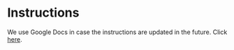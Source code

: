 # Instructions
We use Google Docs in case the instructions are updated in the future. Click [here](https://docs.google.com/document/d/1bhxWPcWgP_Lg-IHshLH5FxCZOEN0SsphkuLKayi9mz4/edit?usp=sharing).
